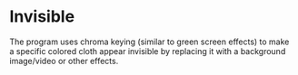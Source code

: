 # Invisible
The program uses chroma keying (similar to green screen effects) to make a specific colored cloth appear invisible by replacing it with a background image/video or other effects.
